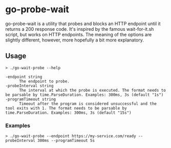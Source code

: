 # go-probe-wait

go-probe-wait is a utility that probes and blocks an HTTP endpoint until it returns a 200 response code.
It's inspired by the famous wait-for-it.sh script, but works on HTTP endpoints.
The meaning of the options are slightly different, however, more hopefully a bit more explanatory.

## Usage

```
> ./go-wait-probe --help

-endpoint string
      The endpoint to probe.
-probeInterval string
      The interval at which the probe is executed. The format needs to be parsable by time.ParseDuration. Examples: 300ms, 3s (default "1s")
-programTimeout string
      Timeout after the program is considered unsuccessful and the tool exits with 1. The format needs to be parsable by time.ParseDuration. Examples: 300ms, 3s (default "15s")
```

### Examples

```
> ./go-wait-probe --endpoint https://my-service.com/ready --probeInterval 300ms --programTimeout 5s
```
